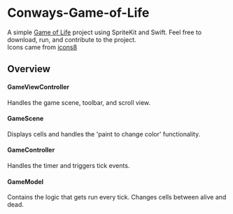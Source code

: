 # Conways-Game-of-Life
A simple [Game of Life](https://en.wikipedia.org/wiki/Conway%27s_Game_of_Life) project using SpriteKit and Swift. Feel free to download, run, and contribute to the project.  
Icons came from [icons8](https://icons8.com)

## Overview
#### GameViewController
Handles the game scene, toolbar, and scroll view.

#### GameScene
Displays cells and handles the 'paint to change color' functionality.

#### GameController
Handles the timer and triggers tick events.

#### GameModel
Contains the logic that gets run every tick. Changes cells between alive and dead.
